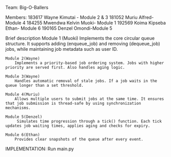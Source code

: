 Team: Big-O-Ballers

Members:
    183617	Wayne Kimutai - Module 2 & 3
    181052	Muriu Alfred- Module 4
    184255	Mwendwa Kelvin Muoki- Module 1
    192569	Koima Kipseba Ethan- Module 6
    190165	Denzel Omondi-Module 5

Brief description
    Module 1 (Muoki)
        Implements the core circular queue structure. It supports adding (enqueue_job) and removing (dequeue_job) jobs, while maintaining job metadata such as user ID.

    Module 2(Wayne)
        Implements a priority-based job ordering system. Jobs with higher priority are served first. Also handles aging logic.

    Module 3(Wayne)
        Handles automatic removal of stale jobs. If a job waits in the queue longer than a set threshold.
    
    Module 4(Muriu)
        Allows multiple users to submit jobs at the same time. It ensures that job submission is thread-safe by using synchronization mechanisms.

    Module 5(Denzel)
         Simulates time progression through a tick() function. Each tick updates job waiting times, applies aging and checks for expiry.

    Module 6(Ethan)
        Provides clear snapshots of the queue after every event.
    
IMPLEMENTATION:
    Run main.py